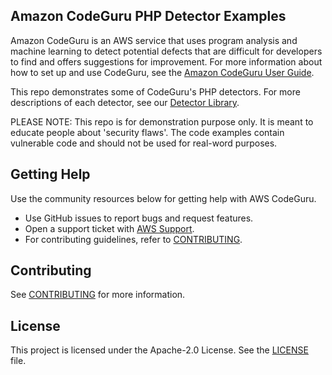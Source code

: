 ## Amazon CodeGuru PHP Detector Examples

Amazon CodeGuru is an AWS service that uses program analysis and machine learning to detect potential defects that are difficult for developers to find and offers suggestions for improvement.
For more information about how to set up and use CodeGuru, see the [Amazon CodeGuru User Guide](https://docs.aws.amazon.com/codeguru/).

This repo demonstrates some of CodeGuru's PHP detectors. For more descriptions of each detector, see our [Detector Library](https://docs.aws.amazon.com/codeguru/detector-library/index.html).

PLEASE NOTE: This repo is for demonstration purpose only. It is meant to educate people about 'security flaws'. The code examples contain vulnerable code and should not be used for real-word purposes.

## Getting Help

Use the community resources below for getting help with AWS CodeGuru.

- Use GitHub issues to report bugs and request features.
- Open a support ticket with [AWS Support](https://docs.aws.amazon.com/awssupport/latest/user/getting-started.html).
- For contributing guidelines, refer to [CONTRIBUTING](https://github.com/aws-samples/amazon-codeguru-reviewer-python-detectors/blob/main/CONTRIBUTING.md).

## Contributing

See [CONTRIBUTING](CONTRIBUTING.md#security-issue-notifications) for more information.

## License

This project is licensed under the Apache-2.0 License. See the [LICENSE](LICENSE) file.